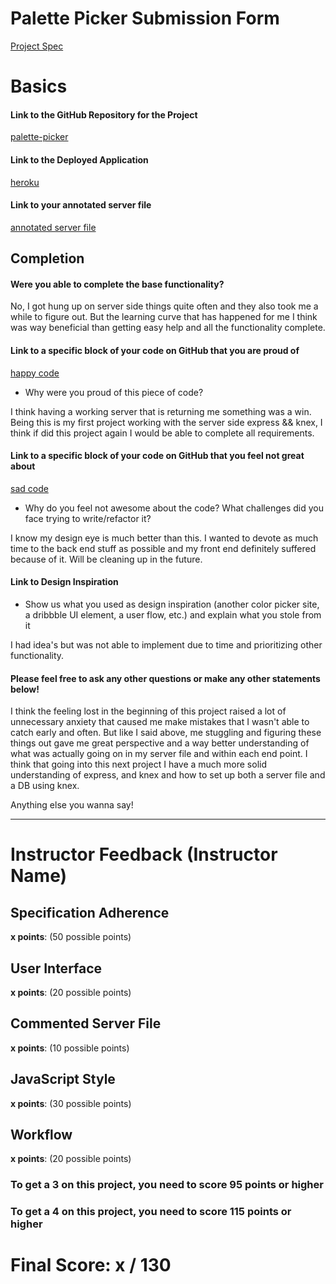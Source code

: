 # Palette Picker Submission Form

[Project Spec](http://frontend.turing.io/projects/palette-picker.html)

# Basics

#### Link to the GitHub Repository for the Project
[palette-picker](https://github.com/Jstewart3313/colorPicker)

#### Link to the Deployed Application
[heroku](n/a)

#### Link to your annotated server file
[annotated server file](https://github.com/Jstewart3313/colorPicker/tree/annotation)

## Completion

#### Were you able to complete the base functionality?

No, I got hung up on server side things quite often and they also took me a while to figure out. But the learning curve that has happened for me I think was way beneficial than getting easy help and all the functionality complete.

#### Link to a specific block of your code on GitHub that you are proud of
[happy code](https://github.com/Jstewart3313/colorPicker/blob/master/server.js) 

* Why were you proud of this piece of code?

I think having a working server that is returning me something was a win. Being this is my first project working with the server side express && knex, I think if did this project again I would be able to complete all requirements.

#### Link to a specific block of your code on GitHub that you feel not great about
[sad code](https://github.com/Jstewart3313/colorPicker/tree/master/public)

* Why do you feel not awesome about the code? What challenges did you face trying to write/refactor it?

I know my design eye is much better than this. I wanted to devote as much time to the back end stuff as possible and my front end definitely suffered because of it. Will be cleaning up in the future.

#### Link to Design Inspiration

* Show us what you used as design inspiration (another color picker site, a dribbble UI element, a user flow, etc.) and explain what you stole from it

I had idea's but was not able to implement due to time and prioritizing other functionality.

#### Please feel free to ask any other questions or make any other statements below!

I think the feeling lost in the beginning of this project raised a lot of unnecessary anxiety that caused me make mistakes that I wasn't able to catch early and often. But like I said above, me stuggling and figuring these things out gave me great perspective and a way better understanding of what was actually going on in my server file and within each end point. I think that going into this next project I have a much more solid understanding of express, and knex and how to set up both a server file and a DB using knex.

Anything else you wanna say!



-----


# Instructor Feedback (Instructor Name)

## Specification Adherence

**x points**: (50 possible points)

## User Interface

**x points**: (20 possible points)

## Commented Server File

**x points**: (10 possible points)

## JavaScript Style

**x points**: (30 possible points)

## Workflow

**x points**: (20 possible points)


### To get a 3 on this project, you need to score 95 points or higher
### To get a 4 on this project, you need to score 115 points or higher

# Final Score: x / 130
